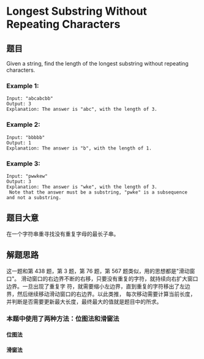 # Longest Substring Without Repeating Characters
## 题目
Given a string, find the length of the longest substring without repeating characters.

### Example 1:
```
Input: "abcabcbb"
Output: 3
Explanation: The answer is "abc", with the length of 3.
```

### Example 2:
```
Input: "bbbbb"
Output: 1
Explanation: The answer is "b", with the length of 1.
```

### Example 3:
```
Input: "pwwkew"
Output: 3
Explanation: The answer is "wke", with the length of 3.
 Note that the answer must be a substring, "pwke" is a subsequence
and not a substring.
```

## 题⽬⼤意
在⼀个字符串重寻找没有重复字⺟的最⻓⼦串。

## 解题思路
这⼀题和第 438 题，第 3 题，第 76 题，第 567 题类似，⽤的思想都是"滑动窗⼝"。
滑动窗⼝的右边界不断的右移，只要没有重复的字符，就持续向右扩⼤窗⼝边界。⼀旦出现了重复字
符，就需要缩⼩左边界，直到重复的字符移出了左边界，然后继续移动滑动窗⼝的右边界。以此类推，
每次移动需要计算当前⻓度，并判断是否需要更新最⼤⻓度，最终最⼤的值就是题⽬中的所求。

### 本题中使用了两种方法：位图法和滑窗法
#### 位图法
#### 滑窗法